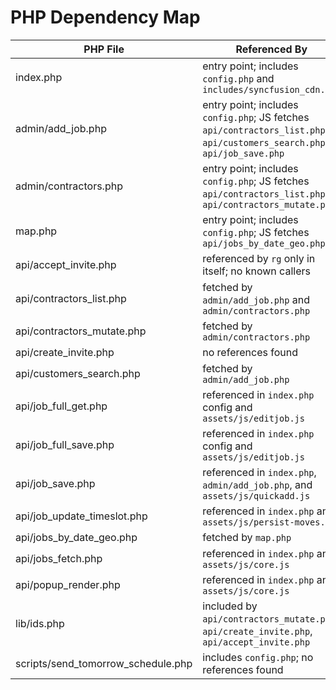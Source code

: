 # PHP Dependency Map

| PHP File | Referenced By |
|----------|---------------|
| index.php | entry point; includes `config.php` and `includes/syncfusion_cdn.php` |
| admin/add_job.php | entry point; includes `config.php`; JS fetches `api/contractors_list.php`, `api/customers_search.php`, `api/job_save.php` |
| admin/contractors.php | entry point; includes `config.php`; JS fetches `api/contractors_list.php`, `api/contractors_mutate.php` |
| map.php | entry point; includes `config.php`; JS fetches `api/jobs_by_date_geo.php` |
| api/accept_invite.php | referenced by `rg` only in itself; no known callers |
| api/contractors_list.php | fetched by `admin/add_job.php` and `admin/contractors.php` |
| api/contractors_mutate.php | fetched by `admin/contractors.php` |
| api/create_invite.php | no references found |
| api/customers_search.php | fetched by `admin/add_job.php` |
| api/job_full_get.php | referenced in `index.php` config and `assets/js/editjob.js` |
| api/job_full_save.php | referenced in `index.php` config and `assets/js/editjob.js` |
| api/job_save.php | referenced in `index.php`, `admin/add_job.php`, and `assets/js/quickadd.js` |
| api/job_update_timeslot.php | referenced in `index.php` and `assets/js/persist-moves.js` |
| api/jobs_by_date_geo.php | fetched by `map.php` |
| api/jobs_fetch.php | referenced in `index.php` and `assets/js/core.js` |
| api/popup_render.php | referenced in `index.php` and `assets/js/core.js` |
| lib/ids.php | included by `api/contractors_mutate.php`, `api/create_invite.php`, `api/accept_invite.php` |
| scripts/send_tomorrow_schedule.php | includes `config.php`; no references found |